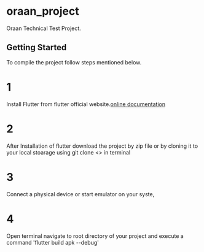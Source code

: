 # oraan_project

Oraan Technical Test Project.

## Getting Started

To compile the project follow steps mentioned below.

# 1
Install Flutter from flutter official website.[online documentation](https://flutter.dev/docs)
# 2
After Installation of flutter download the project by zip file or by cloning it to your local stoarage using git clone <<Repo URL>> in terminal
# 3
Connect a physical device or start emulator on your syste,
# 4
Open terminal navigate to root directory of your project
and execute a command 'flutter build apk --debug'

